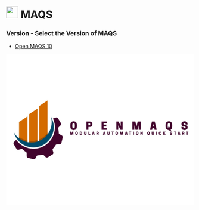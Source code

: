 # <img src="resources/openmaqslogo.ico" height="32" width="32"> MAQS

### Version - Select the Version of MAQS

* [Open MAQS 10](OPENMAQS_10/Introduction.md)

![MAQS](resources/maqsfull.jpg)